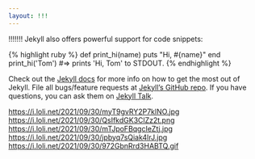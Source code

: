 ```yaml
---
layout: !!!
---
```

!!!!!!!
Jekyll also offers powerful support for code snippets:

{% highlight ruby %}
def print_hi(name)
  puts "Hi, #{name}"
end
print_hi('Tom')
#=> prints 'Hi, Tom' to STDOUT.
{% endhighlight %}

Check out the [Jekyll docs][jekyll-docs] for more info on how to get the most out of Jekyll. File all bugs/feature requests at [Jekyll’s GitHub repo][jekyll-gh]. If you have questions, you can ask them on [Jekyll Talk][jekyll-talk].

[jekyll-docs]: http://jekyllrb.com/docs/home
[jekyll-gh]:   https://github.com/jekyll/jekyll
[jekyll-talk]: https://talk.jekyllrb.com/

https://i.loli.net/2021/09/30/myT9gvRY2P7klNO.jpg
https://i.loli.net/2021/09/30/QsIfkdGK3ClZz2t.png
https://i.loli.net/2021/09/30/mTJpoFBqgcIeZtj.jpg
https://i.loli.net/2021/09/30/jpbyq7sQiak4lrJ.jpg
https://i.loli.net/2021/09/30/972GbnRrd3HABTQ.gif
